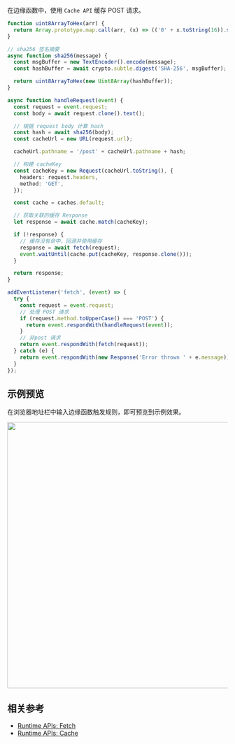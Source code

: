 在边缘函数中，使用 `Cache API` 缓存 POST 请求。

```typescript
function uint8ArrayToHex(arr) {
  return Array.prototype.map.call(arr, (x) => (('0' + x.toString(16)).slice(-2))).join('');
}

// sha256 签名摘要
async function sha256(message) {
  const msgBuffer = new TextEncoder().encode(message);
  const hashBuffer = await crypto.subtle.digest('SHA-256', msgBuffer);

  return uint8ArrayToHex(new Uint8Array(hashBuffer));
}

async function handleRequest(event) {
  const request = event.request;
  const body = await request.clone().text();

  // 根据 request body 计算 hash
  const hash = await sha256(body);
  const cacheUrl = new URL(request.url);

  cacheUrl.pathname = '/post' + cacheUrl.pathname + hash;

  // 构建 cacheKey
  const cacheKey = new Request(cacheUrl.toString(), {
    headers: request.headers,
    method: 'GET',
  });

  const cache = caches.default;

  // 获取关联的缓存 Response
  let response = await cache.match(cacheKey);

  if (!response) {
    // 缓存没有命中，回源并使用缓存
    response = await fetch(request);
    event.waitUntil(cache.put(cacheKey, response.clone()));
  }

  return response;
}

addEventListener('fetch', (event) => {
  try {
    const request = event.request;
    // 处理 POST 请求
    if (request.method.toUpperCase() === 'POST') {
      return event.respondWith(handleRequest(event));
    }
    // 非post 请求
    return event.respondWith(fetch(request));
  } catch (e) {
    return event.respondWith(new Response('Error thrown ' + e.message));
  }
});
```


## 示例预览

在浏览器地址栏中输入边缘函数触发规则，即可预览到示例效果。

<img src="https://user-images.githubusercontent.com/117053395/207755071-06ec4067-8071-42d7-b871-d74c67d67caf.png" width=609px>

## 相关参考
- [Runtime APIs: Fetch](https://cloud.tencent.com/document/product/1552/81897)
- [Runtime APIs: Cache](https://cloud.tencent.com/document/product/1552/81893)
